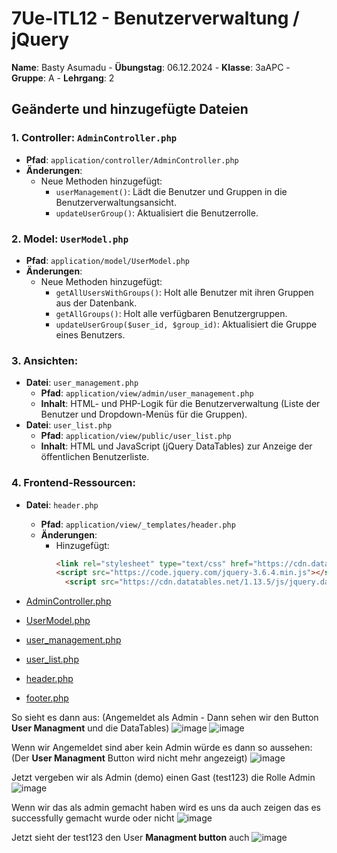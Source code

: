 # 7Ue-ITL12 - Benutzerverwaltung / jQuery 

**Name**: Basty Asumadu - **Übungstag**: 06.12.2024 - **Klasse**: 3aAPC - **Gruppe**: A - **Lehrgang**: 2

## Geänderte und hinzugefügte Dateien

### 1. **Controller: `AdminController.php`**
   - **Pfad**: `application/controller/AdminController.php`
   - **Änderungen**:
     - Neue Methoden hinzugefügt:
       - `userManagement()`: Lädt die Benutzer und Gruppen in die Benutzerverwaltungsansicht.
       - `updateUserGroup()`: Aktualisiert die Benutzerrolle.

### 2. **Model: `UserModel.php`**
   - **Pfad**: `application/model/UserModel.php`
   - **Änderungen**:
     - Neue Methoden hinzugefügt:
       - `getAllUsersWithGroups()`: Holt alle Benutzer mit ihren Gruppen aus der Datenbank.
       - `getAllGroups()`: Holt alle verfügbaren Benutzergruppen.
       - `updateUserGroup($user_id, $group_id)`: Aktualisiert die Gruppe eines Benutzers.

### 3. **Ansichten:**
   - **Datei**: `user_management.php`
     - **Pfad**: `application/view/admin/user_management.php`
     - **Inhalt**: HTML- und PHP-Logik für die Benutzerverwaltung (Liste der Benutzer und Dropdown-Menüs für die Gruppen).
   - **Datei**: `user_list.php`
     - **Pfad**: `application/view/public/user_list.php`
     - **Inhalt**: HTML und JavaScript (jQuery DataTables) zur Anzeige der öffentlichen Benutzerliste.

### 4. **Frontend-Ressourcen:**
   - **Datei**: `header.php`
     - **Pfad**: `application/view/_templates/header.php`
     - **Änderungen**:
       - Hinzugefügt:
         ```html
         <link rel="stylesheet" type="text/css" href="https://cdn.datatables.net/1.13.5/css/jquery.dataTables.min.css">
         <script src="https://code.jquery.com/jquery-3.6.4.min.js"></script>
           <script src="https://cdn.datatables.net/1.13.5/js/jquery.dataTables.min.js"></script>
         ```

- [AdminController.php](/controller/AdminController.php)
- [UserModel.php](/model/UserModel.php)
- [user_management.php](/view/admin/user_management.php)
- [user_list.php](/admin/user_list.php)
- [header.php](view/_templates/header.php)
- [footer.php](view/_templates/footer.php)


So sieht es dann aus: (Angemeldet als Admin - Dann sehen wir den Button **User Managment** und die DataTables)
![image](https://github.com/user-attachments/assets/65b86d1a-e32e-4804-a14a-998aa3d06079)
![image](https://github.com/user-attachments/assets/c7ab1086-1107-4aa7-a861-9847ad569a35)

Wenn wir Angemeldet sind aber kein Admin würde es dann so aussehen: (Der **User Managment** Button wird nicht mehr angezeigt)
![image](https://github.com/user-attachments/assets/a856698a-1e2e-4d12-a9c7-8ca47b438e52)

Jetzt vergeben wir als Admin (demo) einen Gast (test123) die Rolle Admin
![image](https://github.com/user-attachments/assets/66e212ed-8526-4bf8-9d78-0094f69c9a28)

Wenn wir das als admin gemacht haben wird es uns da auch zeigen das es successfully gemacht wurde oder nicht
![image](https://github.com/user-attachments/assets/d2e504f6-88dc-4fb7-869d-52a11732abdc)

Jetzt sieht der test123 den User **Managment button** auch
![image](https://github.com/user-attachments/assets/62a5838c-017e-414d-a10b-81eb01fc371c)







       
